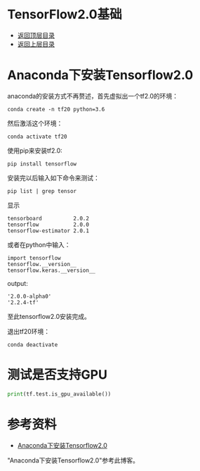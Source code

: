 # TensorFlow2.0基础

* [返回顶层目录](../../../../README.md)
* [返回上层目录](../tensorflow2.0.md)


# Anaconda下安装Tensorflow2.0

anaconda的安装方式不再赘述，首先虚拟出一个tf2.0的环境：

```shell
conda create -n tf20 python=3.6
```

然后激活这个环境：

```shell
conda activate tf20
```

使用pip来安装tf2.0:

```shell
pip install tensorflow
```

安装完以后输入如下命令来测试：

```shell
pip list | grep tensor
```

显示

```shell
tensorboard          2.0.2              
tensorflow           2.0.0              
tensorflow-estimator 2.0.1  
```

或者在python中输入：

```shell
import tensorflow
tensorflow.__version__
tensorflow.keras.__version__
```

output:

```shell
'2.0.0-alpha0'
'2.2.4-tf'
```

至此tensorflow2.0安装完成。

退出tf20环境：

```shell
conda deactivate
```





# 测试是否支持GPU

```python
print(tf.test.is_gpu_available())
```





# 参考资料

* [Anaconda下安装Tensorflow2.0](https://blog.csdn.net/PecoHe/article/details/91356275)

"Anaconda下安装Tensorflow2.0"参考此博客。



